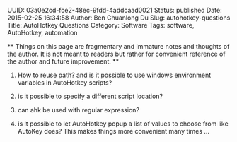 UUID: 03a0e2cd-fce2-48ec-9fdd-4addcaad0021
Status: published
Date: 2015-02-25 16:34:58
Author: Ben Chuanlong Du
Slug: autohotkey-questions
Title: AutoHotkey Questions
Category: Software
Tags: software, AutoHotkey, automation

**
Things on this page are
fragmentary and immature notes and thoughts of the author.
It is not meant to readers
but rather for convenient reference of the author and future improvement.
**


1. How to reuse path? 
and is it possible to use windows environment variables in AutoHotkey scripts?

2. is it possible to specify a different script location?


2. can ahk be used with regular expression?

3. is it possible to let AutoHotkey popup a list of values to choose from like AutoKey does?
This makes things more convenient many times ...
